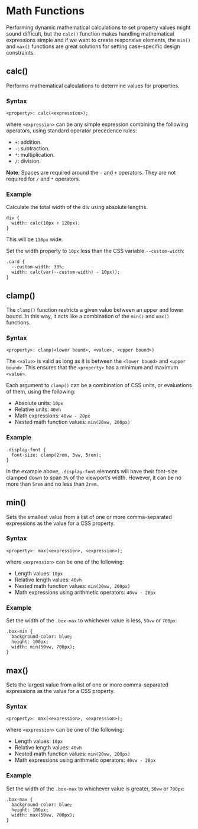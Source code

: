 # Math Functions
Performing dynamic mathematical calculations to set property values might sound difficult, but the `calc()` function makes handling mathematical expressions simple and if we want to create responsive elements, the `min()` and `max()` functions are great solutions for setting case-specific design constraints.

## calc()
Performs mathematical calculations to determine values for properties.

### Syntax
```
<property>: calc(<expression>);
```
where `<expression>` can be any simple expression combining the following operators, using standard operator precedence rules:
* `+`: addition.
* `-`: subtraction.
* `*`: multiplication.
* `/`: division.

__Note__: Spaces are required around the `-` and `+` operators. They are not required for `/` and `*` operators.

### Example
Calculate the total width of the div using absolute lengths.
```
div {
  width: calc(10px + 120px);
}
```
This will be `130px` wide.


Set the width property to `10px` less than the CSS variable `--custom-width`:
```
.card {
  --custom-width: 33%;
  width: calc(var(--custom-width) - 10px));
}
```

## clamp()
The `clamp()` function restricts a given value between an upper and lower bound. In this way, it acts like a combination of the `min()` and `max()` functions.

### Syntax
```
<property>: clamp(<lower bound>, <value>, <upper bound>)
```
The `<value>` is valid as long as it is between the `<lower bound>` and `<upper bound>`. This ensures that the `<property>` has a minimum and maximum `<value>`.

Each argument to `clamp()` can be a combination of CSS units, or evaluations of them, using the following:

* Absolute units: `10px`
* Relative units: `40vh`
* Math expressions: `40vw - 20px`
* Nested math function values: `min(20vw, 200px)`

### Example
```
.display-font {
  font-size: clamp(2rem, 3vw, 5rem);
}
```
In the example above, `.display-font` elements will have their font-size clamped down to span `3%` of the viewport’s width. However, it can be no more than `5rem` and no less than `2rem`.

## min()
Sets the smallest value from a list of one or more comma-separated expressions as the value for a CSS property.

### Syntax
```
<property>: max(<expression>, <expression>);
```
where `<expression>` can be one of the following:

* Length values: `10px`
* Relative length values: `40vh`
* Nested math function values: `min(20vw, 200px)`
* Math expressions using arithmetic operators: `40vw - 20px`

### Example
Set the width of the `.box-max` to whichever value is less, `50vw` or `700px`:
```
.box-min {
  background-color: blue;
  height: 100px;
  width: min(50vw, 700px);
}
```

## max()
Sets the largest value from a list of one or more comma-separated expressions as the value for a CSS property.

### Syntax
```
<property>: max(<expression>, <expression>);

```
where `<expression>` can be one of the following:

* Length values: `10px`
* Relative length values: `40vh`
* Nested math function values: `min(20vw, 200px)`
* Math expressions using arithmetic operators: `40vw - 20px`

### Example
Set the width of the `.box-max` to whichever value is greater, `50vw` or `700px`:
```
.box-max {
  background-color: blue;
  height: 100px;
  width: max(50vw, 700px);
}
```
